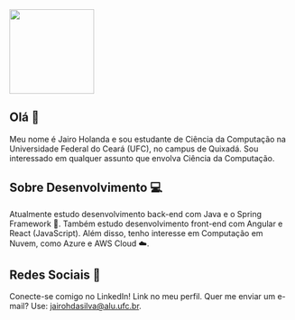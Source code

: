 <img src="https://media1.tenor.com/m/yrzeuODrBDYAAAAC/salesman-edit-after-effects-tik-tok-style-salesman-gong-yoo-noding.gif" width="150px" height="150px">

## Olá 👋

Meu nome é Jairo Holanda e sou estudante de Ciência da Computação na Universidade Federal do Ceará (UFC), no campus de Quixadá. Sou interessado em qualquer assunto que envolva Ciência da Computação.

## Sobre Desenvolvimento 💻

Atualmente estudo desenvolvimento back-end com Java e o Spring Framework 🌱. Também estudo desenvolvimento front-end com Angular e React (JavaScript). Além disso, tenho interesse em Computação em Nuvem, como Azure e AWS Cloud ☁️.

## Redes Sociais 👥

Conecte-se comigo no LinkedIn! Link no meu perfil. Quer me enviar um e-mail? Use: [jairohdasilva@alu.ufc.br](mailto:jairohdasilva@alu.ufc.br).
